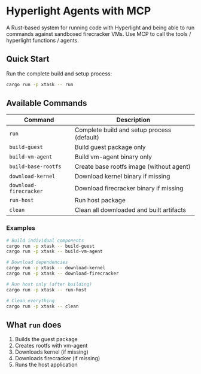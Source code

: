 # Hyperlight Agents with MCP

A Rust-based system for running code with Hyperlight and being able to run commands against sandboxed firecracker VMs. Use MCP to call the tools / hyperlight functions / agents.

## Quick Start

Run the complete build and setup process:

```bash
cargo run -p xtask -- run
```

## Available Commands

| Command | Description |
|---------|-------------|
| `run` | Complete build and setup process (default) |
| `build-guest` | Build guest package only |
| `build-vm-agent` | Build vm-agent binary only |
| `build-base-rootfs` | Create base rootfs image (without agent) |
| `download-kernel` | Download kernel binary if missing |
| `download-firecracker` | Download firecracker binary if missing |
| `run-host` | Run host package |
| `clean` | Clean all downloaded and built artifacts |

### Examples

```bash
# Build individual components
cargo run -p xtask -- build-guest
cargo run -p xtask -- build-vm-agent

# Download dependencies
cargo run -p xtask -- download-kernel
cargo run -p xtask -- download-firecracker

# Run host only (after building)
cargo run -p xtask -- run-host

# Clean everything
cargo run -p xtask -- clean
```

## What `run` does

1. Builds the guest package
2. Creates rootfs with vm-agent
3. Downloads kernel (if missing)
4. Downloads firecracker (if missing)
5. Runs the host application
